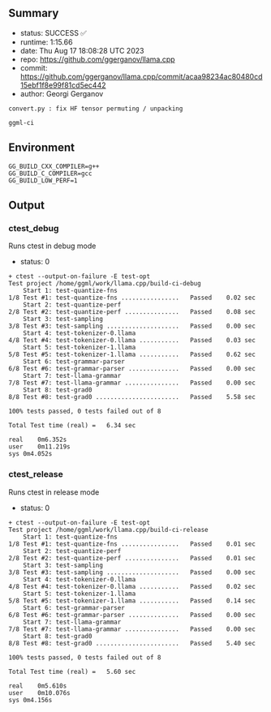## Summary

- status:  SUCCESS ✅
- runtime: 1:15.66
- date:    Thu Aug 17 18:08:28 UTC 2023
- repo:    https://github.com/ggerganov/llama.cpp
- commit:  https://github.com/ggerganov/llama.cpp/commit/acaa98234ac80480cd15ebf1f8e99f81cd5ec442
- author:  Georgi Gerganov
```
convert.py : fix HF tensor permuting / unpacking

ggml-ci
```

## Environment

```
GG_BUILD_CXX_COMPILER=g++
GG_BUILD_C_COMPILER=gcc
GG_BUILD_LOW_PERF=1
```

## Output

### ctest_debug

Runs ctest in debug mode
- status: 0
```
+ ctest --output-on-failure -E test-opt
Test project /home/ggml/work/llama.cpp/build-ci-debug
    Start 1: test-quantize-fns
1/8 Test #1: test-quantize-fns ................   Passed    0.02 sec
    Start 2: test-quantize-perf
2/8 Test #2: test-quantize-perf ...............   Passed    0.08 sec
    Start 3: test-sampling
3/8 Test #3: test-sampling ....................   Passed    0.00 sec
    Start 4: test-tokenizer-0.llama
4/8 Test #4: test-tokenizer-0.llama ...........   Passed    0.03 sec
    Start 5: test-tokenizer-1.llama
5/8 Test #5: test-tokenizer-1.llama ...........   Passed    0.62 sec
    Start 6: test-grammar-parser
6/8 Test #6: test-grammar-parser ..............   Passed    0.00 sec
    Start 7: test-llama-grammar
7/8 Test #7: test-llama-grammar ...............   Passed    0.00 sec
    Start 8: test-grad0
8/8 Test #8: test-grad0 .......................   Passed    5.58 sec

100% tests passed, 0 tests failed out of 8

Total Test time (real) =   6.34 sec

real	0m6.352s
user	0m11.219s
sys	0m4.052s
```

### ctest_release

Runs ctest in release mode
- status: 0
```
+ ctest --output-on-failure -E test-opt
Test project /home/ggml/work/llama.cpp/build-ci-release
    Start 1: test-quantize-fns
1/8 Test #1: test-quantize-fns ................   Passed    0.01 sec
    Start 2: test-quantize-perf
2/8 Test #2: test-quantize-perf ...............   Passed    0.01 sec
    Start 3: test-sampling
3/8 Test #3: test-sampling ....................   Passed    0.00 sec
    Start 4: test-tokenizer-0.llama
4/8 Test #4: test-tokenizer-0.llama ...........   Passed    0.02 sec
    Start 5: test-tokenizer-1.llama
5/8 Test #5: test-tokenizer-1.llama ...........   Passed    0.14 sec
    Start 6: test-grammar-parser
6/8 Test #6: test-grammar-parser ..............   Passed    0.00 sec
    Start 7: test-llama-grammar
7/8 Test #7: test-llama-grammar ...............   Passed    0.00 sec
    Start 8: test-grad0
8/8 Test #8: test-grad0 .......................   Passed    5.40 sec

100% tests passed, 0 tests failed out of 8

Total Test time (real) =   5.60 sec

real	0m5.610s
user	0m10.076s
sys	0m4.156s
```
